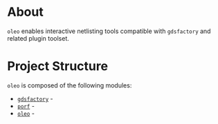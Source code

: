 # About

`oleo` enables interactive netlisting tools compatible with `gdsfactory` and related plugin toolset.

# Project Structure

`oleo` is composed of the following modules:
* [`gdsfactory`]() -
* [`porf`]() -
* [`oleo`]() - 

